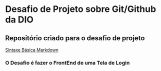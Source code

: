 # Desafio de Projeto sobre Git/Github da DIO
## Repositório criado para o desafio de projeto
[Sintaxe Básica Markdown](https://www.markdownguide.org/basic-syntax/)

### O Desafio é fazer o FrontEnd de uma Tela de Login
